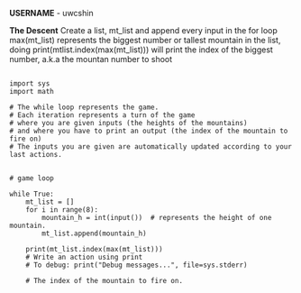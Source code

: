 **USERNAME** - uwcshin



**The Descent**
Create a list, mt_list and append every input in the for loop
max(mt_list) represents the biggest number or tallest mountain in the list, doing print(mtlist.index(max(mt_list))) will print the index of the biggest number, a.k.a the mountan number to shoot

```

import sys
import math

# The while loop represents the game.
# Each iteration represents a turn of the game
# where you are given inputs (the heights of the mountains)
# and where you have to print an output (the index of the mountain to fire on)
# The inputs you are given are automatically updated according to your last actions.


# game loop

while True:
    mt_list = []
    for i in range(8):
        mountain_h = int(input())  # represents the height of one mountain.
        mt_list.append(mountain_h)
        
    print(mt_list.index(max(mt_list)))
    # Write an action using print
    # To debug: print("Debug messages...", file=sys.stderr)
 
    # The index of the mountain to fire on.
```
    
    
